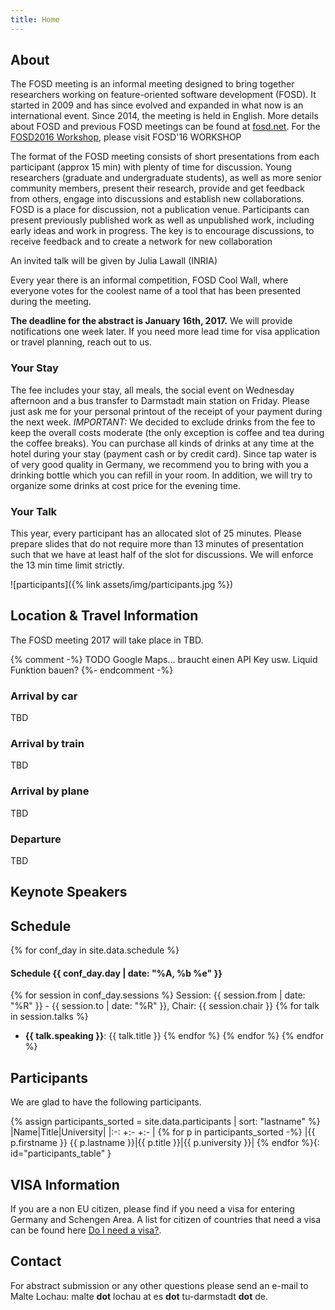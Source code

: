 ```yaml
---
title: Home
---
```

## About
The FOSD meeting is an informal meeting designed to bring together researchers working on feature-oriented software development (FOSD). 
It started in 2009 and has since evolved and expanded in what now is an international event. 
Since 2014, the meeting is held in English. 
More details about FOSD and previous FOSD meetings can be found at [fosd.net](http://fosd.net). 
For the [FOSD2016 Workshop](http://fosd.net/workshop2016), please visit FOSD'16 WORKSHOP

The format of the FOSD meeting consists of short presentations from each participant (approx 15 min) with plenty of time for discussion.
Young researchers (graduate and undergraduate students), as well as more senior community members, present their research, provide and get feedback from others, engage into discussions and establish new collaborations.
FOSD is a place for discussion, not a publication venue.
Participants can present previously published work as well as unpublished work, including early ideas and work in progress.
The key is to encourage discussions, to receive feedback and to create a network for new collaboration

An invited talk will be given by Julia Lawall (INRIA)

Every year there is an informal competition, FOSD Cool Wall, where everyone votes for the coolest name of a tool that has been presented during the meeting.

**The deadline for the abstract is January 16th, 2017.**
We will provide notifications one week later. If you need more lead time for visa application or travel planning, reach out to us.

### Your Stay
The fee includes your stay, all meals, the social event on Wednesday afternoon and a bus transfer to Darmstadt main station on Friday.
Please just ask me for your personal printout of the receipt of your payment during the next week.
*IMPORTANT:* We decided to exclude drinks from the fee to keep the overall costs moderate (the only exception is coffee and tea during the coffee breaks).
You can purchase all kinds of drinks at any time at the hotel during your stay (payment cash or by credit card).
Since tap water is of very good quality in Germany, we recommend you to bring with you a drinking bottle which you can refill in your room.
In addition, we will try to organize some drinks at cost price for the evening time.

### Your Talk
This year, every participant has an allocated slot of 25 minutes.
Please prepare slides that do not require more than 13 minutes of presentation such that we have at least half of the slot for discussions.
We will enforce the 13 min time limit strictly.

![participants]({% link assets/img/participants.jpg %})

## Location & Travel Information
The FOSD meeting 2017 will take place in TBD.

{% comment -%}
    TODO Google Maps... braucht einen API Key usw.
    Liquid Funktion bauen?
{%- endcomment -%}

### Arrival by car
TBD
### Arrival by train
TBD
### Arrival by plane
TBD
### Departure
TBD

## Keynote Speakers

## Schedule
{% for conf_day in site.data.schedule %}
#### Schedule {{ conf_day.day | date: "%A, %b %e" }}
{% for session in conf_day.sessions %}
Session: {{ session.from | date: "%R" }} - {{ session.to | date: "%R" }}, Chair: {{ session.chair }}
{% for talk in session.talks %}
* **{{ talk.speaking }}**: {{ talk.title }}
{% endfor %}
{% endfor %}
{% endfor %}

## Participants
We are glad to have the following participants.

{% assign participants_sorted = site.data.participants | sort: "lastname" %}
|Name|Title|University|
|:-: +:-   +:-        |
{% for p in participants_sorted -%}
|{{ p.firstname }} {{ p.lastname }}|{{ p.title }}|{{ p.university }}|
{% endfor %}{: id="participants_table" }


## VISA Information
If you are a non EU citizen, please find if you need a visa for entering Germany and Schengen Area.
A list for citizen of countries that need a visa can be found here [Do I need a visa?](http://www.auswaertiges-amt.de/EN/EinreiseUndAufenthalt/Visabestimmungen_node.html).

## Contact
For abstract submission or any other questions please send an e-mail to Malte Lochau: malte **dot** lochau at es **dot** tu-darmstadt **dot** de.

